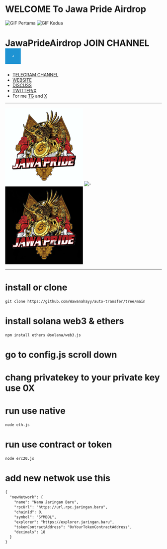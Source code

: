 # WELCOME To Jawa Pride Airdrop
![GIF Pertama](https://github.com/Wawanahayy/JawaPrideAirdrop/raw/main/2in1.gif) ![GIF Kedua](https://github.com/Wawanahayy/JawaPrideAirdrop/raw/main/2in1.gif)



# JawaPrideAirdrop JOIN CHANNEL <img src="https://github.com/Wawanahayy/Autonomys-Network-/blob/main/telegram.gif" alt="JOIN MY CHANNEL" width="50" height="50">
- [TELEGRAM CHANNEL](https://t.me/AirdropJP_JawaPride)
- [WEBSITE](https://linktr.ee/Jawa_Pride_ID)
- [DISCUSS](https://t.me/AirdropJPdiskusi)
- [TWITTER/X](https://x.com/JAWAPRIDE_ID)
- For me [TG](https://t.me/timplexzz) and [X](https://t.me/timplexzz)
- - - - - - - - -
<img src="https://github.com/Wawanahayy/Autonomys-Network-/blob/main/photo.jpg" alt="-" width="250" height="250"> <img src="https://github.com/Wawanahayy/Autonomys-Network-/blob/main/2in1.gif" alt="-" width="250" height="250"> <img src="https://github.com/Wawanahayy/Autonomys-Network-/blob/main/photo1.jpg" alt="-" width="250" height="250"> 
- - - - - - - - -

# install or clone
```
git clone https://github.com/Wawanahayy/auto-transfer/tree/main
```

# install solana web3 & ethers 
```
npm install ethers @solana/web3.js
```


# go to config.js scroll down
# chang privatekey to your private key use 0X

# run use native
```
node eth.js
```

# run use contract or token
```
node erc20.js
```



# add new netwok use this
```
{
  "newNetwork": {
    "name": "Nama Jaringan Baru",
    "rpcUrl": "https://url.rpc.jaringan.baru",
    "chainId": 0, 
    "symbol": "SYMBOL",
    "explorer": "https://explorer.jaringan.baru",
    "tokenContractAddress": "0xYourTokenContractAddress",
    "decimals": 18 
  }
}
```
